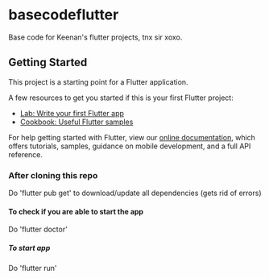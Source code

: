 # basecodeflutter

Base code for Keenan's flutter projects, tnx sir xoxo.

## Getting Started

This project is a starting point for a Flutter application.

A few resources to get you started if this is your first Flutter project:

- [Lab: Write your first Flutter app](https://flutter.dev/docs/get-started/codelab)
- [Cookbook: Useful Flutter samples](https://flutter.dev/docs/cookbook)

For help getting started with Flutter, view our
[online documentation](https://flutter.dev/docs), which offers tutorials,
samples, guidance on mobile development, and a full API reference.

### After cloning this repo
Do 'flutter pub get' to download/update all dependencies (gets rid of errors)

#### To check if you are able to start the app
Do 'flutter doctor'

##### To start app
Do 'flutter run'

